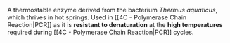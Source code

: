 A thermostable enzyme derived from the bacterium *Thermus aquaticus*, which thrives in hot springs. 
Used in [[4C - Polymerase Chain Reaction|PCR]] as it is **resistant to denaturation** at the **high temperatures** required during [[4C - Polymerase Chain Reaction|PCR]] cycles.